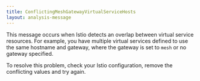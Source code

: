 ```yaml
---
title: ConflictingMeshGatewayVirtualServiceHosts
layout: analysis-message
---
```


This message occurs when Istio detects an overlap between virtual service
resources. For example, you have multiple virtual services defined to use the
same hostname and gateway, where the gateway is set to `mesh` or no gateway
specified.

To resolve this problem, check your Istio configuration, remove the conflicting
values and try again.
